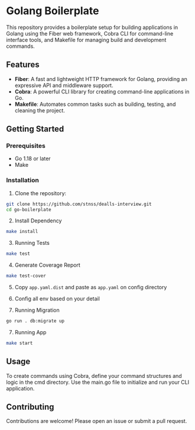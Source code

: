 # Golang Boilerplate

This repository provides a boilerplate setup for building applications in Golang using the Fiber web framework, Cobra CLI for command-line interface tools, and Makefile for managing build and development commands.

## Features

- **Fiber**: A fast and lightweight HTTP framework for Golang, providing an expressive API and middleware support.
- **Cobra**: A powerful CLI library for creating command-line applications in Go.
- **Makefile**: Automates common tasks such as building, testing, and cleaning the project.

## Getting Started

### Prerequisites

- Go 1.18 or later
- Make

### Installation

1. Clone the repository:
```bash
git clone https://github.com/stnss/dealls-interview.git
cd go-boilerplate
```
2. Install Dependency
```bash
make install
```
3. Running Tests
```bash
make test
```
4. Generate Coverage Report
```bash
make test-cover
```

5. Copy `app.yaml.dist` and paste as `app.yaml` on config directory

6. Config all env based on your detail

7. Running Migration
```bash
go run . db:migrate up
```

7. Running App
```bash
make start
```

## Usage
To create commands using Cobra, define your command structures and logic in the cmd directory. Use the main.go file to initialize and run your CLI application.

## Contributing
Contributions are welcome! Please open an issue or submit a pull request.